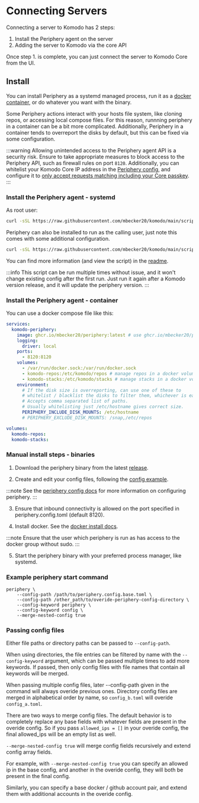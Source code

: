 # Connecting Servers

Connecting a server to Komodo has 2 steps:

1.  Install the Periphery agent on the server
2.  Adding the server to Komodo via the core API

Once step 1. is complete, you can just connect the server to Komodo Core from the UI.

## Install

You can install Periphery as a systemd managed process, run it as a [docker container](https://github.com/mbecker20/komodo/pkgs/container/periphery), or do whatever you want with the binary.

Some Periphery actions interact with your hosts file system, like cloning repos, or accessing local compose files.
For this reason, runnning periphery in a container can be a bit more complicated.
Additionally, Periphery in a container tends to overreport the disks by default, but this can be fixed via some configuration.

:::warning
Allowing unintended access to the Periphery agent API is a security risk. Ensure to take appropriate measures to block access to the Periphery API, such as firewall rules on port `8120`. Additionally, you can whitelist your Komodo Core IP address in the [Periphery config](https://github.com/mbecker20/komodo/blob/2463ed3879ee56821f99d1f09581d659ee5d0575/config_example/periphery.config.example.toml#L46), and configure it to [only accept requests matching including your Core passkey](https://github.com/mbecker20/komodo/blob/2463ed3879ee56821f99d1f09581d659ee5d0575/config_example/periphery.config.example.toml#L51).
:::

### Install the Periphery agent - systemd

As root user:
```sh
curl -sSL https://raw.githubusercontent.com/mbecker20/komodo/main/scripts/setup-periphery.py | python3
```

Periphery can also be installed to run as the calling user, just note this comes with some additional configuration.

```sh
curl -sSL https://raw.githubusercontent.com/mbecker20/komodo/main/scripts/setup-periphery.py | python3 - --user
```

You can find more information (and view the script) in the [readme](https://github.com/mbecker20/komodo/tree/main/scripts).

:::info
This script can be run multiple times without issue, and it won't change existing config after the first run. Just run it again after a Komodo version release, and it will update the periphery version.
:::

### Install the Periphery agent - container

You can use a docker compose file like this:
```yaml
services:
  komodo-periphery:
    image: ghcr.io/mbecker20/periphery:latest # use ghcr.io/mbecker20/periphery:latest-aarch64 for arm support
    logging:
      driver: local
    ports:
      - 8120:8120
    volumes:
      - /var/run/docker.sock:/var/run/docker.sock
      - komodo-repos:/etc/komodo/repos # manage repos in a docker volume, or change it to an accessible host directory.
      - komodo-stacks:/etc/komodo/stacks # manage stacks in a docker volume, or change it to an accessible host directory.
    environment:
      # If the disk size is overreporting, can use one of these to 
      # whitelist / blacklist the disks to filter them, whichever is easier.
      # Accepts comma separated list of paths.
      # Usually whitelisting just /etc/hostname gives correct size.
      PERIPHERY_INCLUDE_DISK_MOUNTS: /etc/hostname
      # PERIPHERY_EXCLUDE_DISK_MOUNTS: /snap,/etc/repos

volumes:
  komodo-repos:
  komodo-stacks:
```

### Manual install steps - binaries

1.  Download the periphery binary from the latest [release](https://github.com/mbecker20/komodo/releases).

2.  Create and edit your config files, following the [config example](https://github.com/mbecker20/komodo/blob/main/config_example/periphery.config.example.toml).

:::note
See the [periphery config docs](https://docs.rs/komodo_client/latest/komodo_client/entities/config/periphery/index.html)
for more information on configuring periphery.
:::

3.  Ensure that inbound connectivity is allowed on the port specified in periphery.config.toml (default 8120).

4.  Install docker. See the [docker install docs](https://docs.docker.com/engine/install/).

:::note
Ensure that the user which periphery is run as has access to the docker group without sudo.
:::

5.  Start the periphery binary with your preferred process manager, like systemd.

### Example periphery start command

```
periphery \
	--config-path /path/to/periphery.config.base.toml \
	--config-path /other_path/to/overide-periphery-config-directory \
	--config-keyword periphery \
	--config-keyword config \
	--merge-nested-config true
```

### Passing config files

Either file paths or directory paths can be passed to `--config-path`.

When using directories, the file entries can be filtered by name with the `--config-keyword` argument, which can be passed multiple times to add more keywords. If passed, then only config files with file names that contain all keywords will be merged.

When passing multiple config files, later --config-path given in the command will always overide previous ones. Directory config files are merged in alphabetical order by name, so `config_b.toml` will overide `config_a.toml`.

There are two ways to merge config files. The default behavior is to completely replace any base fields with whatever fields are present in the overide config. So if you pass `allowed_ips = []` in your overide config, the final allowed_ips will be an empty list as well.

`--merge-nested-config true` will merge config fields recursively and extend config array fields.

For example, with `--merge-nested-config true` you can specify an allowed ip in the base config, and another in the overide config, they will both be present in the final config.

Similarly, you can specify a base docker / github account pair, and extend them with additional accounts in the overide config.

